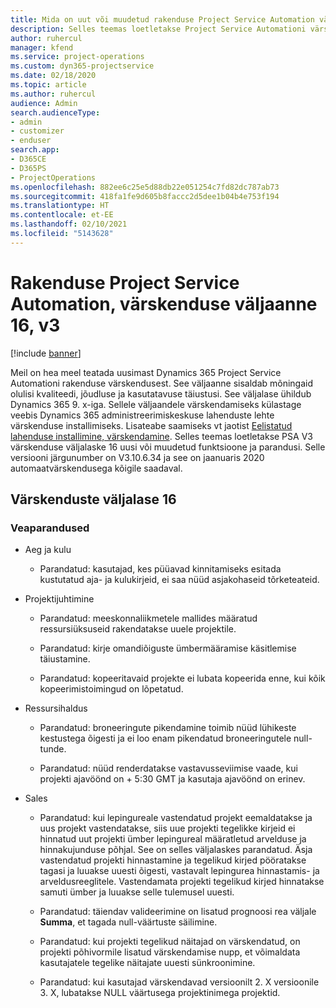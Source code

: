 ```yaml
---
title: Mida on uut või muudetud rakenduse Project Service Automation värskenduse väljaandes 16, V3
description: Selles teemas loetletakse Project Service Automationi värskenduse väljalaske 16, V3 saadaolevaid funktsioone ja parandusi.
author: ruhercul
manager: kfend
ms.service: project-operations
ms.custom: dyn365-projectservice
ms.date: 02/18/2020
ms.topic: article
ms.author: ruhercul
audience: Admin
search.audienceType:
- admin
- customizer
- enduser
search.app:
- D365CE
- D365PS
- ProjectOperations
ms.openlocfilehash: 882ee6c25e5d88db22e051254c7fd82dc787ab73
ms.sourcegitcommit: 418fa1fe9d605b8faccc2d5dee1b04b4e753f194
ms.translationtype: HT
ms.contentlocale: et-EE
ms.lasthandoff: 02/10/2021
ms.locfileid: "5143628"
---
```

# <a name="project-service-automation-update-release-16-v3"></a>Rakenduse Project Service Automation, värskenduse väljaanne 16, v3

[!include [banner](../includes/psa-now-project-operations.md)]

Meil on hea meel teatada uusimast Dynamics 365 Project Service Automationi rakenduse värskendusest. See väljaanne sisaldab mõningaid olulisi kvaliteedi, jõudluse ja kasutatavuse täiustusi.  See väljalase ühildub Dynamics 365 9. x-iga. Sellele väljaandele värskendamiseks külastage veebis Dynamics 365 administreerimiskeskuse lahenduste lehte värskenduse installimiseks. Lisateabe saamiseks vt jaotist [Eelistatud lahenduse installimine, värskendamine](https://docs.microsoft.com/dynamics365/project-service/upgrade-psa-home-page).
Selles teemas loetletakse PSA V3 värskenduse väljalaske 16 uusi või muudetud funktsioone ja parandusi. Selle versiooni järgunumber on V3.10.6.34 ja see on jaanuaris 2020 automaatvärskendusega kõigile saadaval.


## <a name="update-release-16"></a>Värskenduste väljalase 16

### <a name="bug-fixes"></a>Veaparandused

-   Aeg ja kulu

    -   Parandatud: kasutajad, kes püüavad kinnitamiseks esitada kustutatud aja- ja kulukirjeid, ei saa nüüd asjakohaseid tõrketeateid.

-   Projektijuhtimine

    -   Parandatud: meeskonnaliikmetele mallides määratud ressursiüksuseid rakendatakse uuele projektile.

    -   Parandatud: kirje omandiõiguste ümbermääramise käsitlemise täiustamine.

    -   Parandatud: kopeeritavaid projekte ei lubata kopeerida enne, kui kõik kopeerimistoimingud on lõpetatud.

-   Ressursihaldus

    -   Parandatud: broneeringute pikendamine toimib nüüd lühikeste kestustega õigesti ja ei loo enam pikendatud broneeringutele null-tunde.

    -   Parandatud: nüüd renderdatakse vastavusseviimise vaade, kui projekti ajavöönd on + 5:30 GMT ja kasutaja ajavöönd on erinev.

-   Sales

    -   Parandatud: kui lepingureale vastendatud projekt eemaldatakse ja uus projekt vastendatakse, siis uue projekti tegelikke kirjeid ei hinnatud uut projekti ümber lepingureal määratletud arvelduse ja hinnakujunduse põhjal. See on selles väljalaskes parandatud. Äsja vastendatud projekti hinnastamine ja tegelikud kirjed pööratakse tagasi ja luuakse uuesti õigesti, vastavalt lepingurea hinnastamis- ja arveldusreeglitele. Vastendamata projekti tegelikud kirjed hinnatakse samuti ümber ja luuakse selle tulemusel uuesti.

    -   Parandatud: täiendav valideerimine on lisatud prognoosi rea väljale **Summa**, et tagada null-väärtuste säilimine.

    -   Parandatud: kui projekti tegelikud näitajad on värskendatud, on projekti põhivormile lisatud värskendamise nupp, et võimaldata kasutajatele tegelike näitajate uuesti sünkroonimine.

    -   Parandatud: kui kasutajad värskendavad versioonilt 2. X versioonile 3. X, lubatakse NULL väärtusega projektinimega projektid.

